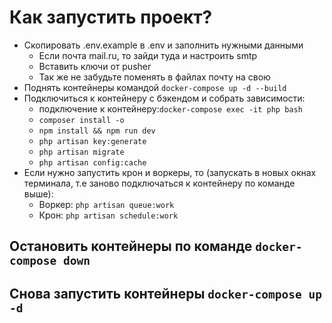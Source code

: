 # Как запустить проект?
- Скопировать .env.example в .env и заполнить нужными данными
  - Если почта mail.ru, то зайди туда и настроить smtp
  - Вставить ключи от pusher
  - Так же не забудьте поменять в файлах почту на свою
- Поднять контейнеры командой `docker-compose up -d --build`
- Подключиться к контейнеру с бэкендом и собрать зависимости: 
  - подключение к контейнеру:`docker-compose exec -it php bash`
  - `composer install -o`
  - `npm install && npm run dev`
  - `php artisan key:generate`
  - `php artisan migrate`
  - `php artisan config:cache`
- Если нужно запустить крон и воркеры, то (запускать в новых окнах терминала, т.е заново подключаться к контейнеру по команде выше):
  - Воркер: `php artisan queue:work`
  - Крон: `php artisan schedule:work`
## Остановить контейнеры по команде `docker-compose down`
## Снова запустить контейнеры `docker-compose up -d`
